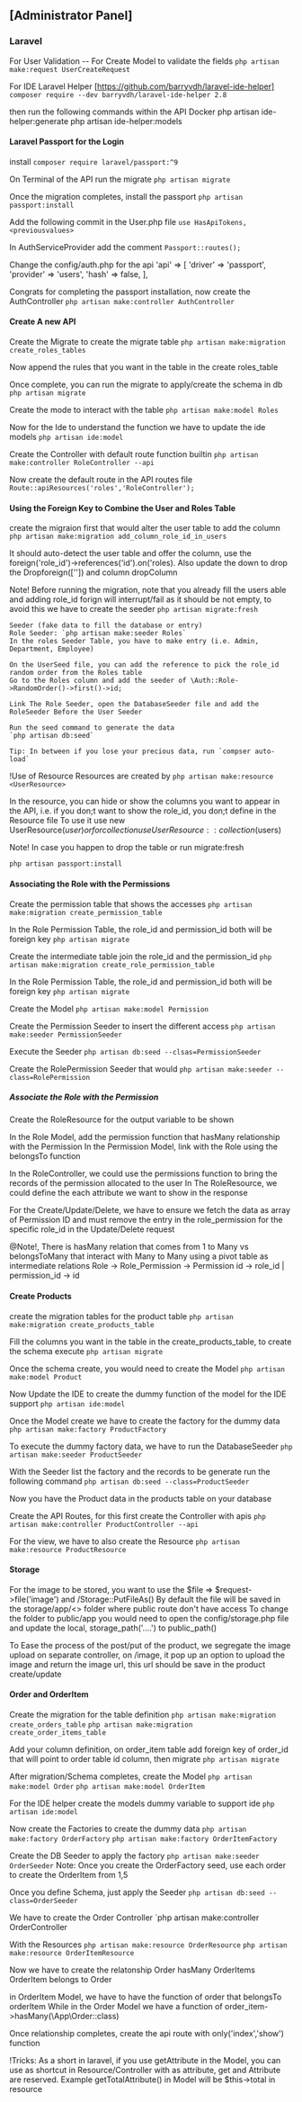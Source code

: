 ## [Administrator Panel]

### Laravel 
For User Validation
-- For Create Model to validate the fields
`php artisan make:request UserCreateRequest`

For IDE Laravel Helper [https://github.com/barryvdh/laravel-ide-helper]
`composer require --dev barryvdh/laravel-ide-helper 2.8`

then run the following commands within the API Docker
php artisan ide-helper:generate
php artisan ide-helper:models


#### Laravel Passport for the Login
install
`composer require laravel/passport:^9`

On Terminal of the API run the migrate
`php artisan migrate`

Once the migration completes, install the passport
`php artisan passport:install`

Add the following commit in the User.php file
`use HasApiTokens, <previousvalues> `

In AuthServiceProvider add the comment
`Passport::routes();`

Change the config/auth.php for the api
        'api' => [
            'driver' => 'passport',
            'provider' => 'users',
            'hash' => false,
        ],

Congrats for completing the passport installation, now create the AuthController
`php artisan make:controller AuthController`


#### Create A new API 
Create the Migrate to create the migrate table
`php artisan make:migration create_roles_tables`

Now append the rules that you want in the table in the create roles_table

Once complete, you can run the migrate to apply/create the schema in db
`php artisan migrate`

Create the mode to interact with the table
`php artisan make:model Roles`

Now for the Ide to understand the function we have to update the ide models
`php artisan ide:model`

Create the Controller with default route function builtin
`php artisan make:controller RoleController --api`

Now create the default route in the API routes file
`Route::apiResources('roles','RoleController');`


#### Using the Foreign Key to Combine the User and Roles Table
create the migraion first that would alter the user table to add the column
`php artisan make:migration add_column_role_id_in_users`

It should auto-detect the user table and offer the column, use the foreign('role_id')->references('id').on('roles). Also update the down to drop the Dropforeign(['']) and column dropColumn 

Note! Before running the migration, note that you already fill the users able and adding role_id forign will interrupt/fail as it should be not empty, to avoid this we have to create the seeder
`php artisan migrate:fresh`

    Seeder (fake data to fill the database or entry)
    Role Seeder: `php artisan make:seeder Roles`
    In the roles Seeder Table, you have to make entry (i.e. Admin, Department, Employee)

    On the UserSeed file, you can add the reference to pick the role_id random order from the Roles table
    Go to the Roles column and add the seeder of \Auth::Role->RandomOrder()->first()->id;

    Link The Role Seeder, open the DatabaseSeeder file and add the RoleSeeder Before the User Seeder

    Run the seed command to generate the data
    `php artisan db:seed`

    Tip: In between if you lose your precious data, run `compser auto-load`

!Use of Resource
Resources are created by
`php artisan make:resource <UserResource>`

In the resource, you can hide or show the columns you want to appear in the API, i.e. if you don;t want to show the role_id, you don;t define in the Resource file
To use it use new UserResource($user) or for collection use UserResource::collection($users)

Note! In case you happen to drop the table or run migrate:fresh

`php artisan passport:install`


#### Associating the Role with the Permissions

Create the permission table that shows the  accesses
`php artisan make:migration create_permission_table`

In the Role Permission Table, the role_id and permission_id both will be foreign key
`php artisan migrate`

Create the intermediate table join the role_id and the permission_id
`php artisan make:migration create_role_permission_table`

In the Role Permission Table, the role_id and permission_id both will be foreign key
`php artisan migrate`


Create the Model
`php artisan make:model Permission`

Create the Permission Seeder to insert the different access
`php artisan make:seeder PermissionSeeder`

Execute the Seeder
`php artisan db:seed --clsas=PermissionSeeder`

Create the RolePermission Seeder that would 
`php artisan make:seeder --class=RolePermission`

##### Associate the Role with the Permission
Create the RoleResource for the output variable to be shown

In the Role Model, add the permission function that hasMany relationship with the Permission
In the Permission Model, link with the Role using the belongsTo function 

In the RoleController, we could use the permissions function to bring the records of the permission allocated to the user
In The RoleResource, we could define the each attribute we want to show in the response

For the Create/Update/Delete, we have to ensure we fetch the data as array of Permission ID and must remove the entry in the role_permission for the specific role_id in the Update/Delete request

@Note!, There is hasMany relation that comes from 1 to Many vs belongsToMany that interact with Many to Many using a pivot table as intermediate relations
Role    ->   Role_Permission        -> Permission
id ->  role_id | permission_id -> id

#### Create Products 
create the migration tables for the product table
`php artisan make:migration create_products_table`

Fill the columns you want in the table in the create_products_table, to create the schema execute
`php artisan migrate`

Once the schema create, you would need to create the Model
`php artisan make:model Product`

Now Update the IDE to create the dummy function of the model for the IDE support
`php artisan ide:model`

Once the Model create we have to create the factory for the dummy data
`php artisan make:factory ProductFactory`

To execute the dummy factory data, we have to run the DatabaseSeeder
`php artisan make:seeder ProductSeeder`

With the Seeder list the factory and the records to be generate run the following command
`php artisan db:seed --class=ProductSeeder`

Now you have the Product data in the products table on your database

Create the API Routes, for this first create the Controller with apis
`php artisan make:controller ProductController --api`

For the view, we have to also create the Resource
`php artisan make:resource ProductResource`

#### Storage
For the image to be stored, you want to use the $file => $request->file('image') and /Storage::PutFileAs()
By default the file will be saved in the storage/app/<> folder where public route don't have access
To change the folder to public/app you would need to open the config/storage.php file and update the local, storage_path('....') to public_path()

To Ease the process of the post/put of the product, we segregate the image upload on separate controller, on /image, it pop up an option to upload the image and return the image url, this url should be save in the product create/update


#### Order and OrderItem
Create the migration for the table definition
`php artisan make:migration create_orders_table`
`php artisan make:migration create_order_items_table`

Add your column definition, on order_item table add foreign key of order_id that will point to order table id column, then migrate
`php artisan migrate`

After migration/Schema completes, create the Model
`php artisan make:model Order`
`php artisan make:model OrderItem`

For the IDE helper create the models dummy variable to support ide
`php artisan ide:model`

Now create the Factories to create the dummy data
`php artisan make:factory OrderFactory`
`php artisan make:factory OrderItemFactory`

Create the DB Seeder to apply the factory
`php artisan make:seeder OrderSeeder`
Note: Once you create the OrderFactory seed, use each order to create the OrderItem from 1,5

Once you define Schema, just apply the Seeder
`php artisan db:seed --class=OrderSeeder`

We have to create the Order Controller
`php artisan make:controller OrderController

With the Resources
`php artisan make:resource OrderResource`
`php artisan make:resource OrderItemResource`

Now we have to create the relatonship
    Order hasMany OrderItems
    OrderItem belongs to Order

in OrderItem Model, we have to have the function of order that belongsTo orderItem
While in the Order Model we have a function of order_item->hasMany(\App\Order::class)

Once relationship completes, create the api route with only('index','show') function

!Tricks: As a short in laravel, if you use get<Name>Attribute in the Model, you can use as shortcut in Resource/Controller with <Name> as attribute, get and Attribute are reserved. Example getTotalAttribute() in Model will be $this->total in resource 